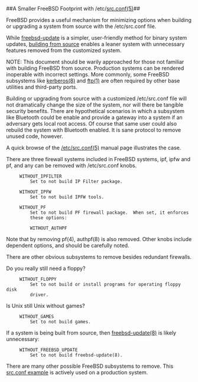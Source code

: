 ##A Smaller FreeBSD Footprint with /etc/[src.conf(5)](https://www.freebsd.org/cgi/man.cgi?query=src.conf&apropos=0&sektion=0&manpath=FreeBSD+11.1-RELEASE+and+Ports&arch=default&format=html)##

FreeBSD provides a useful mechanism for minimizing options when building or upgrading a system from source with the /etc/src.conf file.

While [freebsd-update](https://www.freebsd.org/cgi/man.cgi?query=freebsd-update&apropos=0&sektion=0&manpath=FreeBSD+11.1-RELEASE+and+Ports&arch=default&format=html) is a simpler, user-friendly method for binary system updates, [building from source](https://www.freebsd.org/doc/handbook/makeworld.html) enables a leaner system with unnecessary features removed from the customized system.

NOTE: This document should be warily approached for those not familiar with building FreeBSD from source. Production systems can be rendered inoperable with incorrect settings. More commonly, some FreeBSD subsystems like [kerberos(8)](https://www.freebsd.org/cgi/man.cgi?query=kerberos&apropos=0&sektion=0&manpath=FreeBSD+11.1-RELEASE+and+Ports&arch=default&format=html) and [ftp(1)](https://www.freebsd.org/cgi/man.cgi?query=ftp&apropos=0&sektion=0&manpath=FreeBSD+11.1-RELEASE+and+Ports&arch=default&format=html) are often required by other base utilities and third-party ports.

Building or upgrading from source with a customized /etc/src.conf file will not dramatically change the size of the system, nor will there be tangible security benefits. There are hypothetical scenarios in which a subsystem like Bluetooth could be enable and provide a gateway into a system if an adversary gets local root access. Of course that same user could also rebuild the system with Bluetooth enabled. It is sane protocol to remove unused code, however.

A quick browse of the [/etc/src.conf(5)](https://www.freebsd.org/cgi/man.cgi?query=src.conf&apropos=0&sektion=0&manpath=FreeBSD+11.1-RELEASE+and+Ports&arch=default&format=html) manual page illustrates the case.

There are three firewall systems included in FreeBSD systems, ipf, ipfw and pf, and any can be removed with /etc/src.conf knobs.

```
     WITHOUT_IPFILTER
	     Set to not	build IP Filter	package.

     WITHOUT_IPFW
	     Set to not	build IPFW tools.

     WITHOUT_PF
	     Set to not	build PF firewall package.  When set, it enforces
	     these options:

	     WITHOUT_AUTHPF
```

Note that by removing pf(4), authpf(8) is also removed. Other knobs include dependent options, and should be carefully noted.

There are other obvious subsystems to remove besides redundant firewalls.

Do you really still need a floppy?
```
     WITHOUT_FLOPPY
	     Set to not	build or install programs for operating	floppy disk
	     driver.
```
Is Unix still Unix without games?
```
     WITHOUT_GAMES
	     Set to not	build games.
```
If a system is being built from source, then [freebsd-update(8)](https://www.freebsd.org/cgi/man.cgi?query=freebsd-update&apropos=0&sektion=0&manpath=FreeBSD+11.1-RELEASE+and+Ports&arch=default&format=html) is likely unnecessary:
```
     WITHOUT_FREEBSD_UPDATE
	     Set to not	build freebsd-update(8).
```

There are many other possible FreeBSD subsystems to remove. This [src.conf example](src.conf.example) is actively used on a production system.
